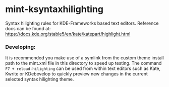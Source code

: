 # mint-ksyntaxhilighting
Syntax hilighting rules for KDE-Frameworks based text editors.
Reference docs can be found at: https://docs.kde.org/stable5/en/kate/katepart/highlight.html

### Developing:
It is recommended you make use of a symlink from the custom theme install path to the mint.xml file
in this directory to speed up testing. The command `F7 + reload-hilighting` can be used from within
text editors such as Kate, Kwrite or KDebevelop to quickly preview new changes in the current selected
syntax hilighting theme.
